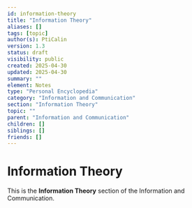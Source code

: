```yaml
---
id: information-theory
title: "Information Theory"
aliases: []
tags: [topic]
author(s): PtiCalin
version: 1.3
status: draft
visibility: public
created: 2025-04-30
updated: 2025-04-30
summary: ""
element: Notes
type: "Personal Encyclopedia"
category: "Information and Communication"
section: "Information Theory"
topic: ""
parent: "Information and Communication"
children: []
siblings: []
friends: []
---
```

# Information Theory

This is the **Information Theory** section of the Information and Communication.

